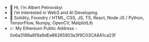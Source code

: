 - 👋 Hi, I’m Albert Petrovskyi
- 👀 I’m Interested in Web3 and AI Developing
- 🌱 Solidity, Foundry / HTML, CSS, JS, TS, React, Node JS / Python, TensorFlow, Numpy, OpenCV, MatplotLib
- 📈 My Ethereum Public Address - 0x6a3188a6f9a9dEe86265953a3f9C03CA8A1ca23f

